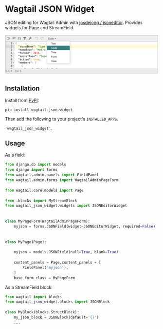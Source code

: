 # Wagtail JSON Widget

JSON editing for Wagtail Admin with [josdejong / jsoneditor](https://github.com/josdejong/jsoneditor). Provides widgets for Page and StreamField.

![Screenshot](https://github.com/cursive-works/wagtail-json-widget/raw/master/docs/img/wjw-menu.png)

## Installation

Install from [PyPI](https://pypi.org/project/wagtail-json-widget/):

```
pip install wagtail-json-widget
```

Then add the following to your project's `INSTALLED_APPS`.

```
'wagtail_json_widget',
```

## Usage

As a field:
```python
from django.db import models
from django import forms
from wagtail.admin.panels import FieldPanel
from wagtail.admin.forms import WagtailAdminPageForm

from wagtail.core.models import Page

from .blocks import MyStreamBlock
from wagtail_json_widget.widgets import JSONEditorWidget


class MyPageForm(WagtailAdminPageForm):
    myjson = forms.JSONField(widget=JSONEditorWidget, required=False)


class MyPage(Page):

    myjson = models.JSONField(null=True, blank=True)

    content_panels = Page.content_panels + [
        FieldPanel('myjson'),
    ]
    base_form_class = MyPageForm
```

As a StreamField block:

```python
from wagtail import blocks
from wagtail_json_widget.blocks import JSONBlock

class MyBlock(blocks.StructBlock):
    my_json_block = JSONBlock(default='{}')
    ...

```
